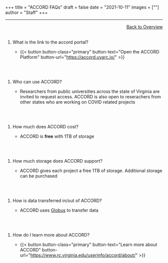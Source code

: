 +++
title = "ACCORD FAQs"
draft = false
date = "2021-10-11"
images = [""]
author = "Staff"
+++

***

<a href="../" style="float:right;width:100%;text-align:right;margin-bottom:2rem;" class="small">Back to Overview</a>

1.  What is the link to the accord portal?

	+ {{< button button-class="primary" button-text="Open the ACCORD Platform" button-url="https://accord.uvarc.io/" >}}
<br>
<br>

1.  Who can use ACCORD?

	+ Researchers from public universities across the state of Virginia are invited to request access. ACCORD is also open to reserachers from other states who are working on COVID related projects
<br>
<br>

1.  How much does ACCORD cost?

	+ ACCORD is **free** with 1TB of storage
<br>
<br>

1.  How much storage does ACCORD support?

	+ ACCORD gives each project a free 1TB of storage. Additional storage can be purchased
<br>
<br>

1.  How is data transferred in/out of ACCORD?

	+ ACCORD uses [Globus](https://www.globus.org/) to transfer data
<br>
<br>

1. How do I learn more about ACCORD?

	+ {{< button button-class="primary" button-text="Learn more about ACCORD" button-url="https://www.rc.virginia.edu/userinfo/accord/about/" >}}
